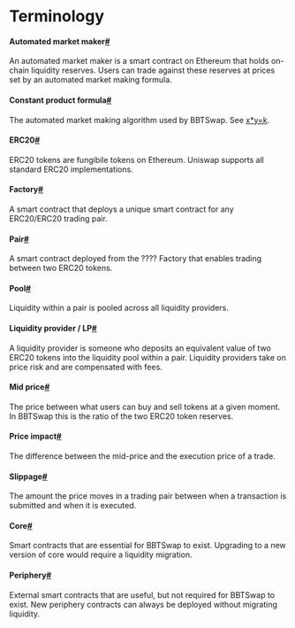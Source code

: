 # Terminology

#### Automated market maker[\#](https://docs.uniswap.org/protocol/V2/concepts/protocol-overview/glossary#automated-market-maker)

An automated market maker is a smart contract on Ethereum that holds on-chain liquidity reserves. Users can trade against these reserves at prices set by an automated market making formula.

#### Constant product formula[\#](https://docs.uniswap.org/protocol/V2/concepts/protocol-overview/glossary#constant-product-formula)

The automated market making algorithm used by BBTSwap. See [x\*y=k](https://docs.uniswap.org/protocol/V2/concepts/protocol-overview/glossary#x--y--k).

#### ERC20[\#](https://docs.uniswap.org/protocol/V2/concepts/protocol-overview/glossary#erc20)

ERC20 tokens are fungibile tokens on Ethereum. Uniswap supports all standard ERC20 implementations.

#### Factory[\#](https://docs.uniswap.org/protocol/V2/concepts/protocol-overview/glossary#factory)

A smart contract that deploys a unique smart contract for any ERC20/ERC20 trading pair.

#### Pair[\#](https://docs.uniswap.org/protocol/V2/concepts/protocol-overview/glossary#pair)

A smart contract deployed from the ???? Factory that enables trading between two ERC20 tokens.

#### Pool[\#](https://docs.uniswap.org/protocol/V2/concepts/protocol-overview/glossary#pool)

Liquidity within a pair is pooled across all liquidity providers.

#### Liquidity provider / LP[\#](https://docs.uniswap.org/protocol/V2/concepts/protocol-overview/glossary#liquidity-provider--lp)

A liquidity provider is someone who deposits an equivalent value of two ERC20 tokens into the liquidity pool within a pair. Liquidity providers take on price risk and are compensated with fees.

#### Mid price[\#](https://docs.uniswap.org/protocol/V2/concepts/protocol-overview/glossary#mid-price)

The price between what users can buy and sell tokens at a given moment. In BBTSwap this is the ratio of the two ERC20 token reserves.

#### Price impact[\#](https://docs.uniswap.org/protocol/V2/concepts/protocol-overview/glossary#price-impact)

The difference between the mid-price and the execution price of a trade.

#### Slippage[\#](https://docs.uniswap.org/protocol/V2/concepts/protocol-overview/glossary#slippage)

The amount the price moves in a trading pair between when a transaction is submitted and when it is executed.

#### Core[\#](https://docs.uniswap.org/protocol/V2/concepts/protocol-overview/glossary#core)

Smart contracts that are essential for BBTSwap to exist. Upgrading to a new version of core would require a liquidity migration.

#### Periphery[\#](https://docs.uniswap.org/protocol/V2/concepts/protocol-overview/glossary#periphery)

External smart contracts that are useful, but not required for BBTSwap to exist. New periphery contracts can always be deployed without migrating liquidity.


